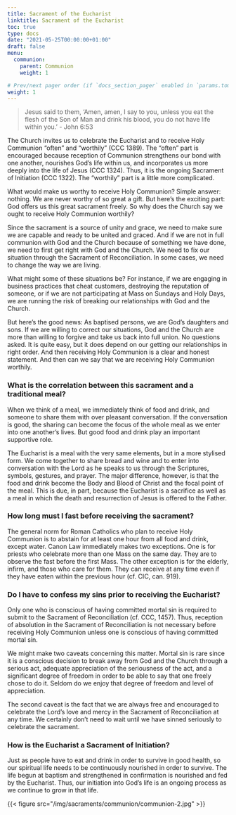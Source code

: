 ```yaml
---
title: Sacrament of the Eucharist
linktitle: Sacrament of the Eucharist
toc: true
type: docs
date: "2021-05-25T00:00:00+01:00"
draft: false
menu:
  communion:
    parent: Communion
    weight: 1

# Prev/next pager order (if `docs_section_pager` enabled in `params.toml`)
weight: 1
---
```


> Jesus said to them, ‘Amen, amen, I say to you, unless you eat the flesh of the Son of Man and drink his blood, you do not have life within you.’ - John 6:53

The Church invites us to celebrate the Eucharist and to receive Holy Communion “often” and “worthily” (CCC 1389). The “often” part is encouraged because reception of Communion strengthens our bond with one another, nourishes God’s life within us, and incorporates us more deeply into the life of Jesus (CCC 1324). Thus, it is the ongoing Sacrament of Initiation (CCC 1322). The “worthily” part is a little more complicated.

What would make us worthy to receive Holy Communion? Simple answer: nothing. We are never worthy of so great a gift. But here’s the exciting part: God offers us this great sacrament freely. So why does the Church say we ought to receive Holy Communion worthily?

Since the sacrament is a source of unity and grace, we need to make sure we are capable and ready to be united and graced. And if we are not in full communion with God and the Church because of something we have done, we need to first get right with God and the Church. We need to fix our situation through the Sacrament of Reconciliation. In some cases, we need to change the way we are living.

What might some of these situations be? For instance, if we are engaging in business practices that cheat customers, destroying the reputation of someone, or if we are not participating at Mass on Sundays and Holy Days, we are running the risk of breaking our relationships with God and the Church.

But here’s the good news: As baptised persons, we are God’s daughters and sons. If we are willing to correct our situations, God and the Church are more than willing to forgive and take us back into full union. No questions asked. It is quite easy, but it does depend on our getting our relationships in right order. And then receiving Holy Communion is a clear and honest statement. And then can we say that we are receiving Holy Communion worthily.


### What is the correlation between this sacrament and a traditional meal?
When we think of a meal, we immediately think of food and drink, and someone to share them with over pleasant conversation. If the conversation is good, the sharing can become the focus of the whole meal as we enter into one another’s lives. But good food and drink play an important supportive role.

The Eucharist is a meal with the very same elements, but in a more stylised form. We come together to share bread and wine and to enter into conversation with the Lord as he speaks to us through the Scriptures, symbols, gestures, and prayer. The major difference, however, is that the food and drink become the Body and Blood of Christ and the focal point of the meal. This is due, in part, because the Eucharist is a sacrifice as well as a meal in which the death and resurrection of Jesus is offered to the Father.


### How long must I fast before receiving the sacrament?
The general norm for Roman Catholics who plan to receive Holy Communion is to abstain for at least one hour from all food and drink, except water. Canon Law immediately makes two exceptions. One is for priests who celebrate more than one Mass on the same day. They are to observe the fast before the first Mass. The other exception is for the elderly, infirm, and those who care for them. They can receive at any time even if they have eaten within the previous hour (cf. CIC, can. 919).


### Do I have to confess my sins prior to receiving the Eucharist?
Only one who is conscious of having committed mortal sin is required to submit to the Sacrament of Reconciliation (cf. CCC, 1457). Thus, reception of absolution in the Sacrament of Reconciliation is not necessary before receiving Holy Communion unless one is conscious of having committed mortal sin.

We might make two caveats concerning this matter. Mortal sin is rare since it is a conscious decision to break away from God and the Church through a serious act, adequate appreciation of the seriousness of the act, and a significant degree of freedom in order to be able to say that one freely chose to do it. Seldom do we enjoy that degree of freedom and level of appreciation.

The second caveat is the fact that we are always free and encouraged to celebrate the Lord’s love and mercy in the Sacrament of Reconciliation at any time. We certainly don’t need to wait until we have sinned seriously to celebrate the sacrament.


### How is the Eucharist a Sacrament of Initiation?
Just as people have to eat and drink in order to survive in good health, so our spiritual life needs to be continuously nourished in order to survive. The life begun at baptism and strengthened in confirmation is nourished and fed by the Eucharist. Thus, our initiation into God’s life is an ongoing process as we continue to grow in that life.

{{< figure src="/img/sacraments/communion/communion-2.jpg" >}}
